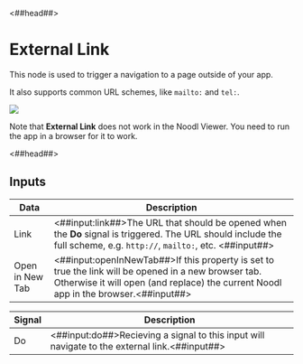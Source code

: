 <##head##>

# External Link

This node is used to trigger a navigation to a page outside of your app.

It also supports common URL schemes, like `mailto:` and `tel:`.

<div class="ndl-image-with-background l">

![](/nodes/navigation/external-link/external-link.png)

</div>

Note that **External Link** does not work in the Noodl Viewer. You need to run the app in a browser for it to work.

<##head##>

## Inputs

| Data                                          | Description                                                                                                                                                                                                               |
| --------------------------------------------- | ------------------------------------------------------------------------------------------------------------------------------------------------------------------------------------------------------------------------- |
| <span class="ndl-data">Link</span>            | <##input:link##>The URL that should be opened when the **Do** signal is triggered. The URL should include the full scheme, e.g. `http://`, `mailto:`, etc. <##input##>                                                    |
| <span class="ndl-data">Open in New Tab</span> | <##input:openInNewTab##>If this property is set to <span class="ndl-data">true</span> the link will be opened in a new browser tab. Otherwise it will open (and replace) the current Noodl app in the browser.<##input##> |

| Signal                             | Description                                                                                   |
| ---------------------------------- | --------------------------------------------------------------------------------------------- |
| <span class="ndl-signal">Do</span> | <##input:do##>Recieving a signal to this input will navigate to the external link.<##input##> |
